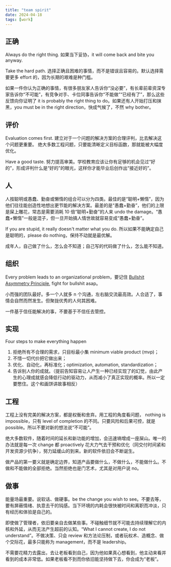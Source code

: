 ```yaml
---
title: "team spirit"
date: 2024-04-18
tags: [work]
---
```


## 正确

Always do the right thing. 如果当下妥协，it will come back and bite you anyway.

Take the hard path. 选择正确且困难的事情，而不是错误且容易的。默认选择需要更多 effort 的，因为长期的艰难是种门槛。

如果一件你认为正确的事情，有很多朋友家人告诉你“没必要”，有长辈前辈资深专家告诉你“不可能”，有竞争对手、卡位同事告诉你“不能做”“已经有了”，那么这些反馈向你证明了 it is probably the right thing to do。如果还有人开始打压和抹黑，you must be in the right direction，快成气候了，不然 why bother。

## 评价

Evaluation comes first. 建立对于一个问题的解决方案的合理评判，比去解决这个问题更重要。 绝大多数工程问题，只要能清晰定义目标函数，那就能被大幅度优化。

Have a good taste. 努力提高审美。学校教育应该让你有足够的机会见过“好的”，形成评判什么是“好的”的眼光，这样你才能毕业后创作出“接近好的”。

## 人

人按聪明或愚蠢、勤奋或懒惰的组合可以分为四类。最佳的是“聪明+懒惰”，因为他们往往能创造性地想出更节能的解决方案。最差的是“愚蠢+勤奋”，他们的上限是屎上雕花，常态是需要消耗 10 倍“聪明+勤奋”的人来 undo the damage。“愚蠢+懒惰”一般是混子，但一旦开始搞人情世故就容易变成“愚蠢+勤奋”。

If you are stupid, it really doesn't matter what you do. 所以如果不能确定自己是聪明的，please do nothing，保持不动就是最优解。

成年人，自己做了什么，怎么会不知道；自己写的代码做了什么，怎么能不知道。

## 组织

Every problem leads to an organizational problem，要记住 [Bullshit Asymmetry Principle](https://en.wikipedia.org/wiki/Brandolini%27s_law), fight for bullshit asap。

小而强的团队最好。多一个人就多 n 个沟通，左右脑交流最高效。人合适了，事情会自然而然发生。但聚拢优秀的人何其困难。

一件基于信任能解决的事，不要基于不信任去管控。

## 实现

Four steps to make everything happen

1. 拒绝所有不合理的需求，只目标最小集 minimum viable product (mvp)；
2. 不惜一切代价把它做出来；
3. 优化、自动化，再标准化；optimization, automation, standardization；
4. 告诉别人你的成就。（提前告知容易让人产生一种已经实现了的幻觉，由此产生的心理成就感会降低行动的驱动力，从而减小了真正实现的概率。所以一定要憋住。这个和画饼讲故事相反）

## 工程

工程上没有完美的解决方案，都是权衡和舍弃。用工程的角度看问题， nothing is impossible，只有 level of completion 的不同。只要风险和后果可控，就是 possible。所以不要对新的想法说“不可能”。

绝大多数软件，随着时间的延长和新功能的增加，会迅速墒增成一座屎山。唯一的办法就是每一次 change 都 proactively 花大力气去干预和优化（同交付时间紧和开发资源少抗争），努力延缓山的到来。新的软件依旧会不断诞生。

做产品的第一要义就是确定边界，知道产品要做什么，不做什么，不能做什么。不做和不能做的全部拒绝。当然拒绝也是门艺术，尤其是对用户说 no。

## 做事

能量场最重要。说软话、做硬事。be the change you wish to see。不要去等，要有屏蔽情绪、执意去干的钝感。当下环境的内耗会很快被时间和离职而冲淡，只有经历和体验是自己的。

即使做了管理者，依旧要亲自去做某些事。不碰触细节就不可能去持续理解它的内核和外延，从而无法产生超前的认知。“What I cannot create, I do not understand”。不做决策、只会 review 和方法论压制，或者玩权术、造概念、做个交际花，最多只能称为 management，而不是 leadership。

不需要花精力去露出，去让老板看到自己，因为他如果真心想看到，他主动来看并看到的成本非常低。如果老板看不到而你依旧能坚持做下去，你会成为“老板”。
